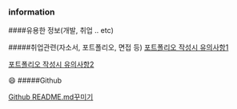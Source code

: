 ### information
####유용한 정보(개발, 취업 .. etc) 


#####취업관련(자소서, 포트폴리오, 면접 등)
[포트폴리오 작성시 유의사항1](https://okky.kr/article/368504?fbclid=IwAR3sSl4yCx9-33xLhfxvVfcKiuiNl88cQjL75mjvbNgrpPbGLgolQSHuCTU)

[포트폴리오 작성시 유의사항2](https://okky.kr/article/360170)


:smile:
#####Github

[Github README.md꾸미기](https://devhwi.tistory.com/40?category=707447)
